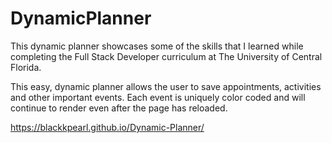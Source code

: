 # DynamicPlanner

This dynamic planner showcases some of the skills that I learned while completing the Full Stack Developer curriculum at The University of Central Florida. 

This easy, dynamic planner allows the user to save appointments, activities and other important events. Each event is uniquely color coded and will continue to render even after the page has reloaded. 


https://blackkpearl.github.io/Dynamic-Planner/
